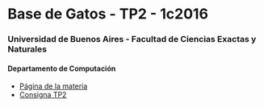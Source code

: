 # Base de Gatos - TP2 - 1c2016
### Universidad de Buenos Aires - Facultad de Ciencias Exactas y Naturales
#### Departamento de Computación

* [Página de la materia](http://www.dc.uba.ar/materias/bd/2016/c1)
* [Consigna TP2](http://www.dc.uba.ar/materias/bd/2016/c1/descargas/TP2/TP2)
